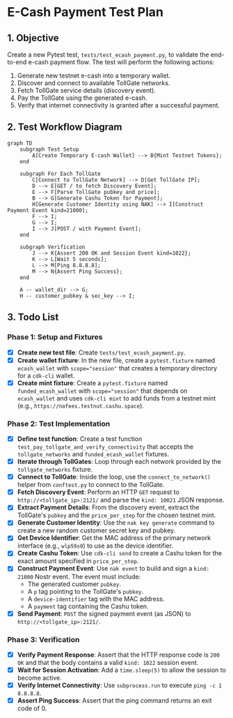 # E-Cash Payment Test Plan

## 1. Objective
Create a new Pytest test, `tests/test_ecash_payment.py`, to validate the end-to-end e-cash payment flow. The test will perform the following actions:
1.  Generate new testnet e-cash into a temporary wallet.
2.  Discover and connect to available TollGate networks.
3.  Fetch TollGate service details (discovery event).
4.  Pay the TollGate using the generated e-cash.
5.  Verify that internet connectivity is granted after a successful payment.

## 2. Test Workflow Diagram
```mermaid
graph TD
    subgraph Test Setup
        A[Create Temporary E-cash Wallet] --> B{Mint Testnet Tokens};
    end

    subgraph For Each TollGate
        C[Connect to TollGate Network] --> D[Get TollGate IP];
        D --> E[GET / to fetch Discovery Event];
        E --> F[Parse TollGate pubkey and price];
        B --> G[Generate Cashu Token for Payment];
        H[Generate Customer Identity using NAK] --> I[Construct Payment Event kind=21000];
        F --> I;
        G --> I;
        I --> J[POST / with Payment Event];
    end

    subgraph Verification
        J --> K{Assert 200 OK and Session Event kind=1022};
        K --> L[Wait 5 seconds];
        L --> M[Ping 8.8.8.8];
        M --> N{Assert Ping Success};
    end

    A -- wallet_dir --> G;
    H -- customer_pubkey & sec_key --> I;
```

## 3. Todo List

### Phase 1: Setup and Fixtures
- [x] **Create new test file**: Create `tests/test_ecash_payment.py`.
- [x] **Create wallet fixture**: In the new file, create a `pytest.fixture` named `ecash_wallet` with `scope="session"` that creates a temporary directory for a `cdk-cli` wallet.
- [x] **Create mint fixture**: Create a `pytest.fixture` named `funded_ecash_wallet` with `scope="session"` that depends on `ecash_wallet` and uses `cdk-cli mint` to add funds from a testnet mint (e.g., `https://nofees.testnut.cashu.space`).

### Phase 2: Test Implementation
- [x] **Define test function**: Create a test function `test_pay_tollgate_and_verify_connectivity` that accepts the `tollgate_networks` and `funded_ecash_wallet` fixtures.
- [x] **Iterate through TollGates**: Loop through each network provided by the `tollgate_networks` fixture.
- [x] **Connect to TollGate**: Inside the loop, use the `connect_to_network()` helper from `conftest.py` to connect to the TollGate.
- [x] **Fetch Discovery Event**: Perform an HTTP `GET` request to `http://<tollgate_ip>:2121/` and parse the `kind: 10021` JSON response.
- [x] **Extract Payment Details**: From the discovery event, extract the TollGate's `pubkey` and the `price_per_step` for the chosen testnet mint.
- [x] **Generate Customer Identity**: Use the `nak key generate` command to create a new random customer secret key and pubkey.
- [x] **Get Device Identifier**: Get the MAC address of the primary network interface (e.g., `wlp59s0`) to use as the device identifier.
- [x] **Create Cashu Token**: Use `cdk-cli send` to create a Cashu token for the exact amount specified in `price_per_step`.
- [x] **Construct Payment Event**: Use `nak event` to build and sign a `kind: 21000` Nostr event. The event must include:
    - The generated customer `pubkey`.
    - A `p` tag pointing to the TollGate's `pubkey`.
    - A `device-identifier` tag with the MAC address.
    - A `payment` tag containing the Cashu token.
- [x] **Send Payment**: `POST` the signed payment event (as JSON) to `http://<tollgate_ip>:2121/`.

### Phase 3: Verification
- [x] **Verify Payment Response**: Assert that the HTTP response code is `200 OK` and that the body contains a valid `kind: 1022` session event.
- [x] **Wait for Session Activation**: Add a `time.sleep(5)` to allow the session to become active.
- [x] **Verify Internet Connectivity**: Use `subprocess.run` to execute `ping -c 1 8.8.8.8`.
- [x] **Assert Ping Success**: Assert that the ping command returns an exit code of 0.